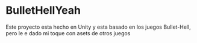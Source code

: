 # BulletHellYeah
Este proyecto esta hecho en Unity y esta basado en los juegos Bullet-Hell, pero le e dado mi toque con asets de otros juegos
